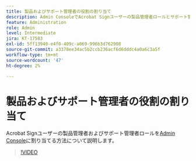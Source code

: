 ```yaml
---
title: 製品およびサポート管理者の役割の割り当て
description: Admin ConsoleでAcrobat Signユーザーの製品管理者ロールとサポート管理者ロールを割り当てる方法について説明します
feature: Administration
role: Admin
level: Intermediate
jira: KT-17583
exl-id: 5ff13940-e4f0-409c-a069-996b3d762908
source-git-commit: a3378ee34ac5b2ccb236acf6d6dddc4a0a6c3a5f
workflow-type: tm+mt
source-wordcount: '47'
ht-degree: 2%

---
```


# 製品およびサポート管理者の役割の割り当て

Acrobat Signユーザーの製品管理者およびサポート管理者ロールを[Admin Console](https://adminconsole.adobe.com/)に割り当てる方法について説明します。

>[!VIDEO](https://video.tv.adobe.com/v/3453159?quality=12&learn=on&hidetitle=true&captions=jpn)
